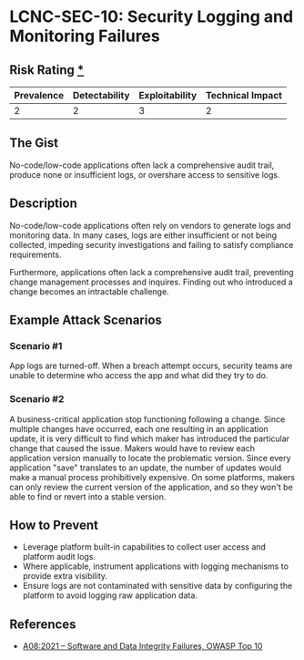 # LCNC-SEC-10: Security Logging and Monitoring Failures

## Risk Rating [*](https://owasp.org/www-project-top-ten/2017/Note_About_Risks)

| Prevalence | Detectability | Exploitability | Technical Impact |
| --- | --- | --- | --- |
| 2 | 2 | 3 | 2 |

## The Gist

No-code/low-code applications often lack a comprehensive audit trail, produce none or insufficient logs, or overshare access to sensitive logs.

## Description

No-code/low-code applications often rely on vendors to generate logs and monitoring data.
In many cases, logs are either insufficient or not being collected, impeding security investigations and failing to satisfy compliance requirements.

Furthermore, applications often lack a comprehensive audit trail, preventing change management processes and inquires.
Finding out who introduced a change becomes an intractable challenge.

## Example Attack Scenarios

### Scenario #1

App logs are turned-off.
When a breach attempt occurs, security teams are unable to determine who access the app and what did they try to do. 

### Scenario #2

A business-critical application stop functioning following a change.
Since multiple changes have occurred, each one resulting in an application update, it is very difficult to find which maker has introduced the particular change that caused the issue.
Makers would have to review each application version manually to locate the problematic version.
Since every application "save" translates to an update, the number of updates would make a manual process prohibitively expensive.
On some platforms, makers can only review the current version of the application, and so they won't be able to find or revert into a stable version.

## How to Prevent

- Leverage platform built-in capabilities to collect user access and platform audit logs.
- Where applicable, instrument applications with logging mechanisms to provide extra visibility.
- Ensure logs are not contaminated with sensitive data by configuring the platform to avoid logging raw application data.

## References

- [A08:2021 – Software and Data Integrity Failures, OWASP Top 10](https://owasp.org/Top10/A08_2021-Software_and_Data_Integrity_Failures/)